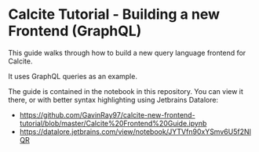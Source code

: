 # Calcite Tutorial - Building a new Frontend (GraphQL)

This guide walks through how to build a new query language frontend for Calcite.

It uses GraphQL queries as an example.

The guide is contained in the notebook in this repository. You can view it there, or with better syntax highlighting using Jetbrains Datalore:

- https://github.com/GavinRay97/calcite-new-frontend-tutorial/blob/master/Calcite%20Frontend%20Guide.ipynb
- https://datalore.jetbrains.com/view/notebook/JYTVfn90xYSmv6U5f2NIQR